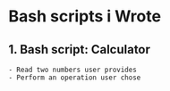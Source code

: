 # Bash scripts i Wrote
  ## 1. Bash script: Calculator
    - Read two numbers user provides
    - Perform an operation user chose
